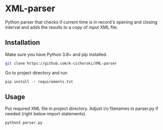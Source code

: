 # XML-parser
Python parser that checks if current time is in record's opening and closing interval and adds the results to a copy of input XML file.
## Installation
Make sure you have Python 3.8+ and pip installed.
```bash
git clone https://github.com/k-cichorski/XML-parser
```
Go to project directory and run
```bash
pip install -r requirements.txt
```
## Usage
Put required XML file in project directory.
Adjust i/o filenames in parser.py if needed (right below import statements).
```bash
python3 parser.py
```